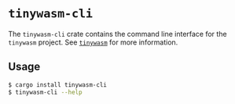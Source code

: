 # `tinywasm-cli`

The `tinywasm-cli` crate contains the command line interface for the `tinywasm` project. See [`tinywasm`](https://crates.io/crates/tinywasm) for more information.

## Usage

```bash
$ cargo install tinywasm-cli
$ tinywasm-cli --help
```

